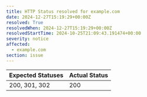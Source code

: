 ```yaml
---
title: HTTP Status resolved for example.com
date: 2024-12-27T15:19:29+00:00Z
resolved: True
resolvedWhen: 2024-12-27T15:19:29+00:00Z
resolvedStartTime: 2024-10-25T21:09:43.191474+00:00
severity: notice
affected:
  - example.com
section: issue
---
```


| Expected Statuses | Actual Status  |
|-------------------|----------------|
| 200, 301, 302 | 200 |
